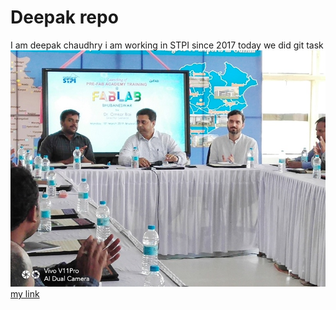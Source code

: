 # Deepak repo
I am deepak chaudhry
i am working in STPI since 2017
today we did git  task
![deepak_repo](img/inaug.jpg)
[my link](file:C:\Users\Fablab\Desktop\deepak_repo)

